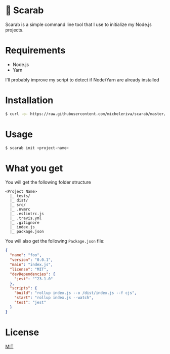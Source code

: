 # 🌺 Scarab

Scarab is a simple command line tool that I use to initialize my Node.js projects. <br />

# Requirements

- Node.js
- Yarn

I'll probably improve my script to detect if Node/Yarn are already installed

# Installation

```sh
$ curl -o- https://raw.githubusercontent.com/micheleriva/scarab/master/install.sh | bash
```

# Usage

```sh
$ scarab init <project-name>
```

# What you get

You will get the following folder structure

```
<Project Name>
  |_ tests/
  |_ dist/
  |_ src/
  |_ .nvmrc
  |_ .eslintrc.js
  |_ .travis.yml
  |_ .gitignore
  |_ index.js
  |_ package.json
```

You will also get the following `Package.json` file:

```json
{
  "name": "foo",
  "version": "0.0.1",
  "main": "index.js",
  "license": "MIT",
  "devDependencies": {
    "jest": "^23.1.0"
  },
  "scripts": {
    "build": "rollup index.js --o /dist/index.js --f cjs",
    "start": "rollup index.js --watch",
    "test": "jest"
  }
}
```

# License
[MIT](/LICENSE.md)